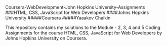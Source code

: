 Coursera-WebDevelopment-John Hopkins University-Assignments
###HTML, CSS, JavaScript for Web Developers ####Johns Hopkins University #####Coursera #####Yaaakov Chaikin

This repository contains my solutions to the Module - 2, 3, 4 and 5 Coding Assignments for the course HTML, CSS, JavaScript for Web Developers by Johns Hopkins University on Coursera.



